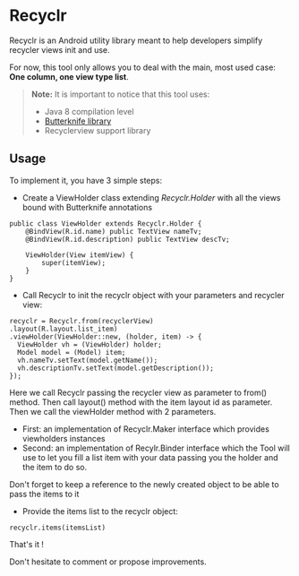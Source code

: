 
Recyclr
===================


Recyclr is an Android utility library meant to help developers simplify recycler views init and use.

For now, this tool only allows you to deal with the main, most used case: **One column, one view type list**.


> **Note:** It is important to notice that this tool uses:
>
> - Java 8 compilation level
> - [Butterknife library](http://jakewharton.github.io/butterknife/)
> - Recyclerview support library


Usage
-----------

To implement it, you have 3 simple steps:

- Create a ViewHolder class extending *Recyclr.Holder* with all the views bound with Butterknife annotations

```
public class ViewHolder extends Recyclr.Holder {
	@BindView(R.id.name) public TextView nameTv;
	@BindView(R.id.description) public TextView descTv;

	ViewHolder(View itemView) {
		super(itemView);
	}
}
```

- Call Recyclr to init the recyclr object with your parameters and recycler view:

```
recyclr = Recyclr.from(recyclerView)
.layout(R.layout.list_item)
.viewHolder(ViewHolder::new, (holder, item) -> {
  ViewHolder vh = (ViewHolder) holder;
  Model model = (Model) item;
  vh.nameTv.setText(model.getName());
  vh.descriptionTv.setText(model.getDescription());
});
```
Here we call Recyclr passing the recycler view as parameter to from() method.
Then call layout() method with the item layout id as parameter.
Then we call the viewHolder method with 2 parameters.

- First: an implementation of Recyclr.Maker interface which provides viewholders instances
- Second: an implementation of Recylr.Binder interface which the Tool will use to let you fill a list item with your data passing you the holder and the item to do so.

Don't forget to keep a reference to the newly created object to be able to pass the items to it

- Provide the items list to the recyclr object:
```
recyclr.items(itemsList)
```


That's it !

Don't hesitate to comment or propose improvements.
